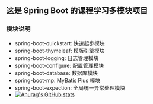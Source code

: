 ## 这是 Spring Boot 的课程学习多模块项目
### 模块说明
- spring-boot-quickstart: 快速起步模块
- spring-boot-thymeleaf: 模版引擎模块
- spring-boot-logging: 日志管理模块
- spring-boot-configure: 配置管理模块
- spring-boot-database: 数据库模块
- spring-boot-mp: MyBatis Plus 模块
- spring-boot-expection: 全局统一异常处理模块
- [![Anurag's GitHub stats](https://github-readme-stats.vercel.app/api?username=KarmelFire)](https://github.com/anuraghazra/github-readme-stats)
